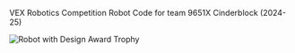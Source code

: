 VEX Robotics Competition Robot Code for team 9651X Cinderblock (2024-25)

![Robot with Design Award Trophy](https://cdn.discordapp.com/attachments/900591595315929098/1338715047031214102/image.jpg?ex=6820c3cb&is=681f724b&hm=6605792291dbf153c22c1be3697e32857f9be14747e688172d835f2c02c01913& "Design Award at iDesign Competition")
